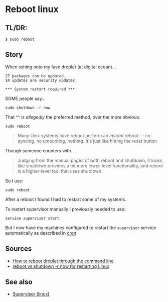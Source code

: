 ﻿# Reboot linux

## TL/DR:

	$ sudo reboot

## Story

When sshing onto my fave droplet (at digital ocean)...

```plaintext
27 packages can be updated.
14 updates are security updates.

*** System restart required ***
```

SOME people say...

	sudo shutdown -r now

That ^^ is *allegedly* the preferred method, over the more obvious:

	sudo reboot

> Many Unix systems have reboot perform an *instant* reboot &mdash; no syncing, no umounting, nothing. It's just like hitting the reset button

Though someone counters with....

> Judging from the manual pages of both reboot and shutdown, it looks like shutdown provides a bit more lower-level functionality, and reboot is a higher-level tool that uses shutdown.

So I use:

	sudo reboot

After a reboot I found I had to restart some of my systems.

To restart supervisor manually I previously needed to use:

	service supervisor start

But I now have my machines configured to restart the `supervisor` service automatically as described in [cron](cron.md)

## Sources

- [How to reboot droplet through the command line](https://www.digitalocean.com/community/questions/how-to-reboot-droplet-through-the-command-line-restart-apache-server)
- [reboot vs shutdown -r now for restarting Linux](http://superuser.com/questions/175391/reboot-vs-shutdown-r-now-for-restarting-linux)

## See also

- [Supervisor (linux)](supervisor.md)
